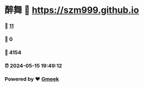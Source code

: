 # 醉舞 :link: https://szm999.github.io 
### :page_facing_up: [11](https://szm999.github.io/tag.html) 
### :speech_balloon: 0 
### :hibiscus: 4154 
### :alarm_clock: 2024-05-15 19:49:12 
### Powered by :heart: [Gmeek](https://github.com/Meekdai/Gmeek)
